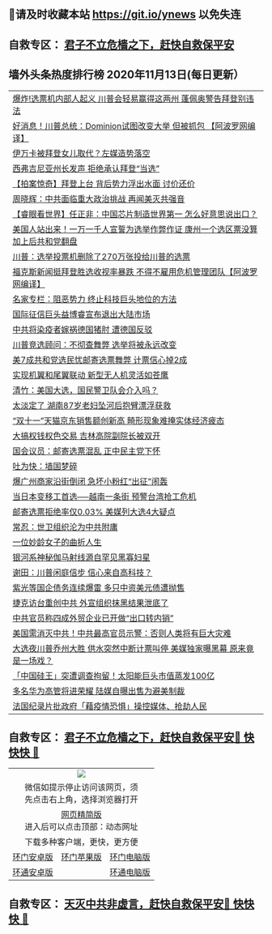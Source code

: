 ## 📩请及时收藏本站 https://git.io/ynews 以免失连</a>
## 自救专区： [君子不立危樯之下，赶快自救保平安 ](https://github.com/pwgy/td/blob/master/README.md)

## 墙外头条热度排行榜 2020年11月13日(每日更新）

 <table>
<tr><td colspan="2" align="left"><a href="https://xdjygdh.azureedge.net/?name=c1244745&key=wcvptdbtjixsejpn&from=gy2">爆炸!选票机内部人起义 川普会轻易赢得这两州 蓬佩奥警告拜登别违法</a></td></tr>
<tr><td colspan="2" align="left"><a href="https://xdjygdh.azureedge.net/?name=c1244750&key=wcvptdbtjixsejpn&from=gy2">好消息！川普总统：Dominion试图改变大举 但被抓包 【阿波罗网编译】</a></td></tr>
<tr><td colspan="2" align="left"><a href="https://xdjygdh.azureedge.net/?name=c1244789&key=wcvptdbtjixsejpn&from=gy2">伊万卡被拜登女儿取代？左媒造势落空</a></td></tr>
<tr><td colspan="2" align="left"><a href="https://xdjygdh.azureedge.net/?name=c1244792&key=wcvptdbtjixsejpn&from=gy2">西弗吉尼亚州长发声 拒绝承认拜登“当选”</a></td></tr>
<tr><td colspan="2" align="left"><a href="https://xdjygdh.azureedge.net/?name=c1244744&key=wcvptdbtjixsejpn&from=gy2">【拍案惊奇】拜登上台 背后势力浮出水面 讨价还价</a></td></tr>
<tr><td colspan="2" align="left"><a href="https://xdjygdh.azureedge.net/?name=c1244760&key=wcvptdbtjixsejpn&from=gy2">周晓辉：中共面临重大政治挑战 再闻美灭共强音</a></td></tr>
<tr><td colspan="2" align="left"><a href="https://xdjygdh.azureedge.net/?name=c1244798&key=wcvptdbtjixsejpn&from=gy2">【睿眼看世界】任正非：中国芯片制造世界第一 怎么好意思说出口？</a></td></tr>
<tr><td colspan="2" align="left"><a href="https://xdjygdh.azureedge.net/?name=c1244770&key=wcvptdbtjixsejpn&from=gy2">美国人站出来！一万一千人宣誓为选举作弊作证 康州一个选区票没算 加上后共和党翻盘</a></td></tr>
<tr><td colspan="2" align="left"><a href="https://xdjygdh.azureedge.net/?name=c1244804&key=wcvptdbtjixsejpn&from=gy2">川普：选举投票机删除了270万张投给川普的选票</a></td></tr>
<tr><td colspan="2" align="left"><a href="https://xdjygdh.azureedge.net/?name=c1244749&key=wcvptdbtjixsejpn&from=gy2">福克斯新闻挺拜登胜选收视率暴跌 不得不雇用危机管理团队【阿波罗网编译】</a></td></tr>
<tr><td colspan="2" align="left"><a href="https://xdjygdh.azureedge.net/?name=c1244809&key=wcvptdbtjixsejpn&from=gy2">名家专栏：阻恶势力 终止科技巨头地位的方法</a></td></tr>
<tr><td colspan="2" align="left"><a href="https://xdjygdh.azureedge.net/?name=c1244793&key=wcvptdbtjixsejpn&from=gy2">国际征信巨头益博睿宣布退出大陆市场</a></td></tr>
<tr><td colspan="2" align="left"><a href="https://xdjygdh.azureedge.net/?name=c1244791&key=wcvptdbtjixsejpn&from=gy2">中共将染疫者嫁祸德国猪肘 遭德国反驳</a></td></tr>
<tr><td colspan="2" align="left"><a href="https://xdjygdh.azureedge.net/?name=c1244805&key=wcvptdbtjixsejpn&from=gy2">川普竞选顾问：不彻查舞弊 选举将被永远改变</a></td></tr>
<tr><td colspan="2" align="left"><a href="https://xdjygdh.azureedge.net/?name=c1244807&key=wcvptdbtjixsejpn&from=gy2">美7成共和党选民忧邮寄选票舞弊 计票信心掉2成</a></td></tr>
<tr><td colspan="2" align="left"><a href="https://xdjygdh.azureedge.net/?name=c1244788&key=wcvptdbtjixsejpn&from=gy2">实现机翼和尾翼联动 新型无人机灵活如苍鹰</a></td></tr>
<tr><td colspan="2" align="left"><a href="https://xdjygdh.azureedge.net/?name=c1244754&key=wcvptdbtjixsejpn&from=gy2">清竹：美国大选，国民警卫队会介入吗？</a></td></tr>
<tr><td colspan="2" align="left"><a href="https://xdjygdh.azureedge.net/?name=c1244743&key=wcvptdbtjixsejpn&from=gy2">太淡定了 湖南87岁老妇坠河后抱臂漂浮获救</a></td></tr>
<tr><td colspan="2" align="left"><a href="https://xdjygdh.azureedge.net/?name=c1244768&key=wcvptdbtjixsejpn&from=gy2">“双十一”天猫京东销售额创新高 畸形现象难掩实体经济疲态</a></td></tr>
<tr><td colspan="2" align="left"><a href="https://xdjygdh.azureedge.net/?name=c1244790&key=wcvptdbtjixsejpn&from=gy2">大搞权钱权色交易 吉林高院副院长被双开</a></td></tr>
<tr><td colspan="2" align="left"><a href="https://xdjygdh.azureedge.net/?name=c1244808&key=wcvptdbtjixsejpn&from=gy2">国会议员：邮寄选票混乱 正中民主党下怀</a></td></tr>
<tr><td colspan="2" align="left"><a href="https://xdjygdh.azureedge.net/?name=c1244796&key=wcvptdbtjixsejpn&from=gy2">吐为快：墙国梦碎</a></td></tr>
<tr><td colspan="2" align="left"><a href="https://xdjygdh.azureedge.net/?name=c1244802&key=wcvptdbtjixsejpn&from=gy2">爆广州商家沿街倒闭 急坏小粉红“出征”闹轰</a></td></tr>
<tr><td colspan="2" align="left"><a href="https://xdjygdh.azureedge.net/?name=c1244772&key=wcvptdbtjixsejpn&from=gy2">当日本变移工首选──越南一条街 预警台湾抢工危机</a></td></tr>
<tr><td colspan="2" align="left"><a href="https://xdjygdh.azureedge.net/?name=c1244806&key=wcvptdbtjixsejpn&from=gy2">邮寄选票拒绝率仅0.03% 美媒列大选4大疑点</a></td></tr>
<tr><td colspan="2" align="left"><a href="https://xdjygdh.azureedge.net/?name=c1244761&key=wcvptdbtjixsejpn&from=gy2">常忍：世卫组织沦为中共附庸</a></td></tr>
<tr><td colspan="2" align="left"><a href="https://xdjygdh.azureedge.net/?name=c1244762&key=wcvptdbtjixsejpn&from=gy2">一位妙龄女子的曲折人生</a></td></tr>
<tr><td colspan="2" align="left"><a href="https://xdjygdh.azureedge.net/?name=c1244787&key=wcvptdbtjixsejpn&from=gy2">银河系神秘伽马射线源自罕见黑寡妇星</a></td></tr>
<tr><td colspan="2" align="left"><a href="https://xdjygdh.azureedge.net/?name=c1244776&key=wcvptdbtjixsejpn&from=gy2">谢田：川普闲庭信步 信心来自高科技？</a></td></tr>
<tr><td colspan="2" align="left"><a href="https://xdjygdh.azureedge.net/?name=c1244786&key=wcvptdbtjixsejpn&from=gy2">紫光等国企债务连续爆雷 多只中资美元债遭抛售</a></td></tr>
<tr><td colspan="2" align="left"><a href="https://xdjygdh.azureedge.net/?name=c1244803&key=wcvptdbtjixsejpn&from=gy2">捷克访台重创中共 外宣组织抹黑结果泄底了</a></td></tr>
<tr><td colspan="2" align="left"><a href="https://xdjygdh.azureedge.net/?name=c1244769&key=wcvptdbtjixsejpn&from=gy2">中共官员称四成外贸企业已开做“出口转内销”</a></td></tr>
<tr><td colspan="2" align="left"><a href="https://xdjygdh.azureedge.net/?name=c1244765&key=wcvptdbtjixsejpn&from=gy2">美国需消灭中共！中共最高官员示警：否则人类将有巨大灾难</a></td></tr>
<tr><td colspan="2" align="left"><a href="https://xdjygdh.azureedge.net/?name=c1244764&key=wcvptdbtjixsejpn&from=gy2">大选夜川普乔州大胜 供水突然中断计票叫停 美媒独家曝黑幕 原来竟是一场戏？</a></td></tr>
<tr><td colspan="2" align="left"><a href="https://xdjygdh.azureedge.net/?name=c1244766&key=wcvptdbtjixsejpn&from=gy2">「中国硅王」突遭调查拘留！太阳能巨头市值蒸发100亿</a></td></tr>
<tr><td colspan="2" align="left"><a href="https://xdjygdh.azureedge.net/?name=c1244752&key=wcvptdbtjixsejpn&from=gy2">多名华为高管将进荣耀 陆媒自曝出售为避美制裁</a></td></tr>
<tr><td colspan="2" align="left"><a href="https://xdjygdh.azureedge.net/?name=c1244755&key=wcvptdbtjixsejpn&from=gy2">法国纪录片批政府「藉疫情恐惧」操控媒体、抢劫人民</a></td></tr>

</table>

 ## 自救专区： [君子不立危樯之下，赶快自救保平安🍎 快快快 📩](https://github.com/pwgy/td/blob/master/README.md)
 
<table>
  <tr>
    <td colspan="3" align="center"><img src="https://cdn.jsdelivr.net/gh/opipe/up/oGate65.jpg"/></td>
  </tr>
  <tr>
    <td colspan="3" align="center">微信如提示停止访问该网页，须<br/>先点击右上角，选择浏览器打开</td>
  <tr>
  <tr>
    <td colspan="3" align="center"><a href="https://gitcdn.xyz/cdn/otiny/up/master/show005.htm">网页精简版</a><br/>进入后可以点击顶部：动态网址</td>
  </tr>
  <tr>
    <td colspan="3" align="center">下载多种客户端，更快，更方便</td>
  <tr>
  <tr>
    <td align="center"><a href="https://cdn.jsdelivr.net/gh/opipe/up/oGatea.apk">环门安卓版</a></td>
    <td align="center"><a href="https://x.co/odisk">环门苹果版</a></td>
    <td align="center"><a href="https://cdn.jsdelivr.net/gh/opipe/up/oGate.zip">环门电脑版</a></td>
  </tr>
  <tr>
    <td align="center"><a href="https://cdn.jsdelivr.net/gh/opipe/up/oPipe.apk">环通安卓版</a></td>
    <td align="center"></td>
    <td align="center"><a href="https://raw.githubusercontent.com/opipe/up/master/oPipe.zip">环通电脑版</a></td>
  </tr>
  
</table>


 ## 自救专区： [天灭中共非虚言，赶快自救保平安🍎 快快快 📩](https://github.com/pwgy/td/blob/master/README.md)
